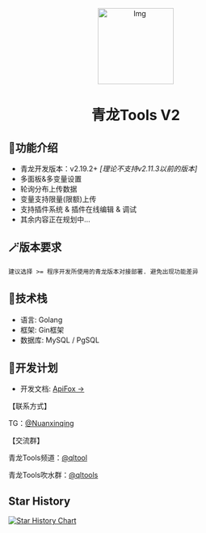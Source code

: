<!--suppress HtmlDeprecatedAttribute -->
<p align="center">
  <a href="https://github.com/whyour/qinglong">
    <img width="150" src="https://z3.ax1x.com/2021/11/18/I7MpAe.png" alt="Img">
  </a>
</p>

<h1 align="center">青龙Tools V2</h1>

## 🍭功能介绍
- 青龙开发版本：v2.19.2+ _[理论不支持v2.11.3以前的版本]_
- 多面板&多变量设置
- 轮询分布上传数据
- 变量支持限量(限额)上传
- 支持插件系统 & 插件在线编辑 & 调试
- 其余内容正在规划中...

## 🪄版本要求
```text
建议选择 >= 程序开发所使用的青龙版本对接部署. 避免出现功能差异
```

## 🍳技术栈
- 语言: Golang
- 框架: Gin框架
- 数据库: MySQL / PgSQL

## 🎯开发计划

- 开发文档: [ApiFox ->](https://s.apifox.cn/44061c8e-28cc-4d58-a044-666f0bdc048d/api-356480357)

【联系方式】

TG：[@Nuanxinqing](https://t.me/Nuanxinqing)

【交流群】

青龙Tools频道：[@qltool](https://t.me/qltool)

青龙Tools吹水群：[@qltools](https://t.me/qltools)

## Star History

[![Star History Chart](https://api.star-history.com/svg?repos=nuanxinqing123/QLToolsV2&type=Date)](https://star-history.com/#nuanxinqing123/QLToolsV2&Date)